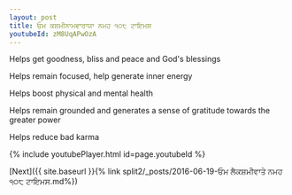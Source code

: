 ```yaml
---
layout: post
title: ਓਮ ਕਸ਼ਮੀਨਾਮਵਾਰਾਯਾ ਨਮਹ ੧੦੮ ਟਾਇਮਸ
youtubeId: zM8UqAPwOzA
---
```

 
 
Helps get goodness, bliss and peace and God's blessings
 
Helps remain focused, help generate inner energy 
 
Helps boost physical and mental health 
 
Helps remain grounded and generates a sense of gratitude towards the greater power 
 
Helps reduce bad karma
 
 
 
 


{% include youtubePlayer.html id=page.youtubeId %}
 
[Next]({{ site.baseurl }}{% link  split2/_posts/2016-06-19-ਓਮ ਲੈਕਸ਼ਮੀਵਾਤੇ ਨਮਹ ੧੦੮ ਟਾਇਮਸ.md%})
 
